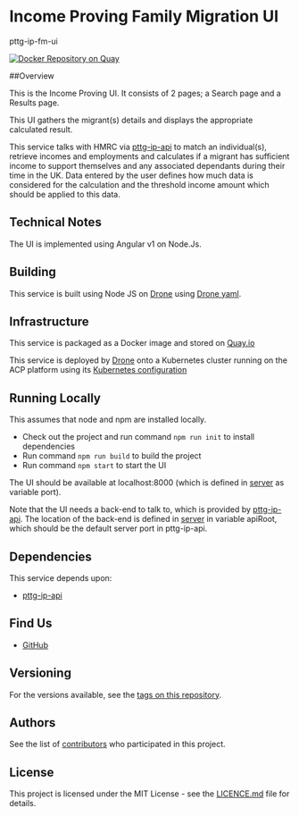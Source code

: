 Income Proving Family Migration UI
==================================

pttg-ip-fm-ui

[![Docker Repository on Quay](https://quay.io/repository/ukhomeofficedigital/pttg-ip-fm-ui/status "Docker Repository on Quay")](https://quay.io/repository/ukhomeofficedigital/pttg-ip-fm-ui)

##Overview

This is the Income Proving UI. It consists of 2 pages; a Search page and a Results page.

This UI gathers the migrant(s) details and displays the appropriate calculated result.

This service talks with HMRC via [pttg-ip-api] to match an individual(s), retrieve incomes and employments and calculates if a migrant has sufficient income to support themselves and any associated dependants during their time in the UK. Data entered by the user defines how much data is considered for the calculation and the threshold income amount which should be applied to this data.

## Technical Notes

The UI is implemented using Angular v1 on Node.Js.

## Building

This service is built using Node JS on [Drone] using [Drone yaml].

## Infrastructure

This service is packaged as a Docker image and stored on [Quay.io]

This service is deployed by [Drone] onto a Kubernetes cluster running on the ACP platform using its [Kubernetes configuration]

## Running Locally

This assumes that node and npm are installed locally.

* Check out the project and run command `npm run init` to install dependencies
* Run command `npm run build` to build the project
* Run command `npm start` to start the UI

The UI should be available at localhost:8000 (which is defined in [server] as variable port).

Note that the UI needs a back-end to talk to, which is provided by [pttg-ip-api]. The location of the back-end is defined in [server] in variable apiRoot, which should be the default server port in pttg-ip-api.

## Dependencies

This service depends upon:
* [pttg-ip-api]

## Find Us

* [GitHub]

## Versioning

For the versions available, see the [tags on this repository].

## Authors

See the list of [contributors] who participated in this project.

## License

This project is licensed under the MIT License - see the [LICENCE.md] file for details.


[contributors]:                     https://github.com/UKHomeOffice/pttg-ip-fm-ui/graphs/contributors
[Quay.io]:                          https://quay.io/repository/ukhomeofficedigital/pttg-ip-fm-ui
[Kubernetes configuration]:         https://github.com/UKHomeOffice/kube-pttg-ip-fm-ui
[Drone]:                            https://drone.acp.homeoffice.gov.uk/UKHomeOffice/pttg-ip-fm-ui
[Drone yaml]:                       .drone.yml
[server]:                           .server.js
[tags on this repository]:          https://github.com/UKHomeOffice/pttg-ip-fm-ui/tags
[LICENCE.md]:                       LICENCE.md
[GitHub]:                           https://github.com/orgs/UKHomeOffice/teams/pttg
[pttg-ip-api]:                      https://github.com/UKHomeOffice/pttg-ip-api

